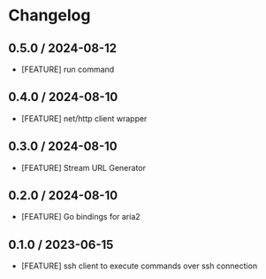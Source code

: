 # Changelog

## 0.5.0 / 2024-08-12

- [FEATURE] run command

## 0.4.0 / 2024-08-10

- [FEATURE] net/http client wrapper

## 0.3.0 / 2024-08-10

- [FEATURE] Stream URL Generator

## 0.2.0 / 2024-08-10

- [FEATURE] Go bindings for aria2

## 0.1.0 / 2023-06-15

- [FEATURE] ssh client to execute commands over ssh connection
